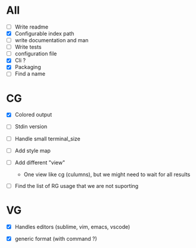 # All
- [ ] Write readme
- [x] Configurable index path
- [ ] write documentation and man
- [ ] Write tests
- [ ] configuration file
- [x] Cli ?
- [x] Packaging
- [ ] Find a name

# CG
- [x] Colored output
- [ ] Stdin version
- [ ] Handle small terminal_size
- [ ] Add style map
- [ ] Add different "view"
    - One view like cg (culumns), but we might need to wait for all results
- [ ] Find the list of RG usage that we are not suporting


# VG
- [x] Handles editors (sublime, vim, emacs, vscode)
- [x] generic format (with command ?)

